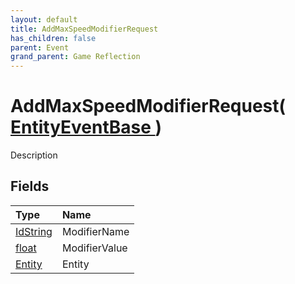 ```yaml
---
layout: default
title: AddMaxSpeedModifierRequest
has_children: false
parent: Event
grand_parent: Game Reflection
---
```

# AddMaxSpeedModifierRequest( [ EntityEventBase ](/docs/game-reflection/events/entity_event_base) )
Description 

## Fields

| Type | Name |
|:-------------|:--------------|
| [IdString](/docs/game-reflection/components/id_string) | ModifierName |
| [float](/docs/game-reflection/components/float) | ModifierValue |
| [Entity](/docs/game-reflection/classes/entity) | Entity |

